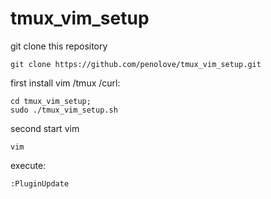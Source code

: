 # tmux_vim_setup

git clone this repository
```
git clone https://github.com/penolove/tmux_vim_setup.git
```

first install vim /tmux /curl:

```
cd tmux_vim_setup;
sudo ./tmux_vim_setup.sh
```

second start vim 
```
vim
```

execute:
```
:PluginUpdate
```

